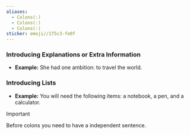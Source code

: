 ```yaml
---
aliases:
  - Colons(:)
  - Colons(:)
  - Colons(:)
sticker: emoji//1f5c3-fe0f
---
```

### Introducing Explanations or Extra Information
- **Example:** She had one ambition: to travel the world. 
### Introducing Lists 
- **Example:** You will need the following items: a notebook, a pen, and a calculator. 

> [!important] 
> Before colons you need to have a independent sentence.

